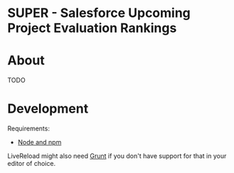 # SUPER - Salesforce Upcoming Project Evaluation Rankings

# About

TODO

# Development

Requirements:

 * [Node and npm](http://nodejs.org/)

LiveReload might also need [Grunt](http://gruntjs.com/) if you don't have support for that in your editor of choice.
